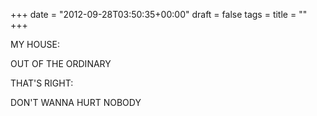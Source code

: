 +++
date = "2012-09-28T03:50:35+00:00"
draft = false
tags = 
title = ""
+++
<p>MY HOUSE:</p>&#13;
<p>OUT OF THE ORDINARY</p>&#13;
<p>THAT'S RIGHT:</p>&#13;
<p>DON'T WANNA HURT NOBODY </p> 